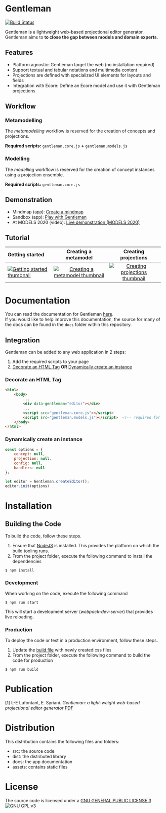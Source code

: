 # **Gentleman**

[![Build Status](https://travis-ci.org/geodes-sms/gentleman.svg?branch=master)](https://travis-ci.org/geodes-sms/gentleman)

Gentleman is a lightweight web-based projectional editor generator.  
Gentleman aims to **to close the gap between models and domain experts**.

## Features

- Platform agnostic: Gentleman target the web (no installation required)
- Support textual and tabular notations and multimedia content
- Projections are defined with specialized UI elements for layouts and fields
- Integration with Ecore: Define an Ecore model and use it with Gentleman projections

## Workflow

### **Metamodelling**

The *metamodelling* workflow is reserved for the creation of concepts and projections.

**Required scripts:** `gentleman.core.js` **+** `gentleman.models.js`

### **Modelling**

The *modelling* workflow is reserved for the creation of concept instances using a projection ensemble.

**Required scripts:** `gentleman.core.js`

## Demonstration

- Mindmap (app): [Create a mindmap](https://geodes-sms.github.io/gentleman/demo/mindmap.html)
- Sandbox (app): [Play with Gentleman](https://geodes-sms.github.io/gentleman/demo/index.html)
- At MODELS 2020 (video): [Live demonstration (MODELS 2020)](https://youtu.be/wJ4hVZjmrv4)

## Tutorial

| Getting started        | Creating a metamodel           | Creating projections  |
|:------------- |:-------------:|:-----:|
| [![Getting started thumbnail](https://img.youtube.com/vi/kwcWam0_yNM/default.jpg)](https://youtu.be/kwcWam0_yNM)    | [![Creating a metamodel thumbnail](https://img.youtube.com/vi/GDl-tgEL3Yk/default.jpg)](https://youtu.be/GDl-tgEL3Yk) | [![Creating projections thumbnail](https://img.youtube.com/vi/2DcN7chsE6k/default.jpg)](https://youtu.be/2DcN7chsE6k) |

# Documentation

You can read the documentation for Gentleman [here](https://geodes-sms.github.io/gentleman/docs).  
If you would like to help improve this documentation, the source for many of the docs can be found in the `docs` folder within this repository.

## Integration

Gentleman can be added to any web application in 2 steps:

1. Add the required scripts to your page
2. [Decorate an HTML Tag](#decorate-an-html-tag) **OR** [Dynamically create an instance](#dynamically-create-an-instance)

### Decorate an HTML Tag

```html
<html>
    <body>
        ...
        <div data-gentleman="editor"></div>
        ...
        <script src="gentleman.core.js"></script>
        <script src="gentleman.models.js"></script>  <!-- required for << metamodelling workflow >> -->
    </body>
</html>
```

### Dynamically create an instance

```javascript
const options = {
    concept: null,
    projection: null, 
    config: null, 
    handlers: null
};

let editor = Gentleman.createEditor();
editor.init(options)
```

# Installation

## Building the Code

To build the code, follow these steps.

1. Ensure that [NodeJS](http://nodejs.org/) is installed. This provides the platform on which the build tooling runs.
2. From the project folder, execute the following command to install the dependencies

```
$ npm install
```

### Development

When working on the code, execute the following command

```
$ npm run start
```

This will start a development server (*webpack-dev-server*) that provides live reloading.

### Production

To deploy the code or test in a production environment, follow these steps.

1. Update the [build file](scripts/build.js) with newly created css files
2. From the project folder, execute the following command to build the code for production

```
$ npm run build
```
  
# Publication

[1] L-E Lafontant, E. Syriani. *Gentleman: a light-weight web-based projectional editor generator* [PDF](https://dl.acm.org/doi/pdf/10.1145/3417990.3421998)

# Distribution

This distribution contains the following files and folders:

- src: the source code
- dist: the distributed library
- docs: the app documentation
- assets: contains static files

# License

The source code is licensed under a [GNU GENERAL PUBLIC LICENSE 3](https://www.gnu.org/copyleft/gpl.html) ![GNU GPL v3](https://img.shields.io/badge/license-GPLv3-blue.svg)
